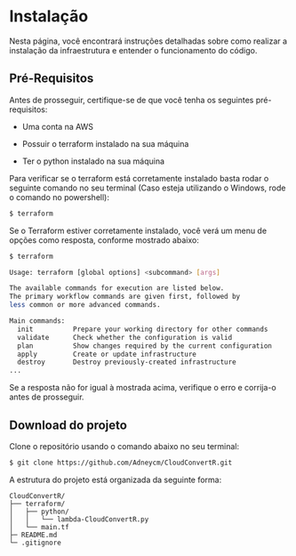 # Instalação

Nesta página, você encontrará instruções detalhadas sobre como realizar a instalação da infraestrutura e entender o funcionamento do código.

## Pré-Requisitos

Antes de prosseguir, certifique-se de que você tenha os seguintes pré-requisitos:

* Uma conta na AWS

* Possuir o terraform instalado na sua máquina

* Ter o python instalado na sua máquina

Para verificar se o terraform está corretamente instalado basta rodar o seguinte comando no seu terminal (Caso esteja utilizando o Windows, rode o comando no powershell):

```bash
$ terraform
```

Se o Terraform estiver corretamente instalado, você verá um menu de opções como resposta, conforme mostrado abaixo:

```bash
$ terraform

Usage: terraform [global options] <subcommand> [args]

The available commands for execution are listed below.
The primary workflow commands are given first, followed by
less common or more advanced commands.

Main commands:
  init          Prepare your working directory for other commands
  validate      Check whether the configuration is valid
  plan          Show changes required by the current configuration
  apply         Create or update infrastructure
  destroy       Destroy previously-created infrastructure
...
```

Se a resposta não for igual à mostrada acima, verifique o erro e corrija-o antes de prosseguir.

## Download do projeto

Clone o repositório usando o comando abaixo no seu terminal:

```bash
$ git clone https://github.com/Adneycm/CloudConvertR.git
```

A estrutura do projeto está organizada da seguinte forma:

```
CloudConvertR/
├── terraform/
│   ├── python/
│   │   └── lambda-CloudConvertR.py
│   └── main.tf
├─ README.md
└─ .gitignore  
```

